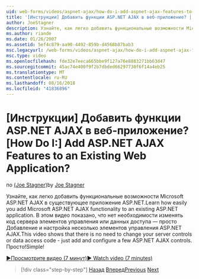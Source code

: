 ```yaml
---
uid: web-forms/videos/aspnet-ajax/how-do-i-add-aspnet-ajax-features-to-an-existing-web-application
title: '[Инструкции] Добавить функции ASP.NET AJAX в веб-приложение? | Документы Майкрософт'
author: JoeStagner
description: Узнайте, как легко добавить функциональные возможности Microsoft ASP.NET AJAX в существующее приложение ASP.NET. В этом видео показано, что нет необходимости для изменения на сервер...
ms.author: riande
ms.date: 01/26/2007
ms.assetid: 5ef4c879-aa90-4492-859b-d4568b87bab3
msc.legacyurl: /web-forms/videos/aspnet-ajax/how-do-i-add-aspnet-ajax-features-to-an-existing-web-application
msc.type: video
ms.openlocfilehash: fde32e7eeca665bbe9f127a76e8883271bb63d47
ms.sourcegitcommit: 45ac74e400f9f2b7dbded66297730f6f14a4eb25
ms.translationtype: MT
ms.contentlocale: ru-RU
ms.lasthandoff: 08/16/2018
ms.locfileid: "41836896"
---
```

<a name="how-do-i-add-aspnet-ajax-features-to-an-existing-web-application"></a><span data-ttu-id="eda35-105">[Инструкции] Добавить функции ASP.NET AJAX в веб-приложение?</span><span class="sxs-lookup"><span data-stu-id="eda35-105">[How Do I:] Add ASP.NET AJAX Features to an Existing Web Application?</span></span>
====================
<span data-ttu-id="eda35-106">по [(Joe Stagner)](https://github.com/JoeStagner)</span><span class="sxs-lookup"><span data-stu-id="eda35-106">by [Joe Stagner](https://github.com/JoeStagner)</span></span>

<span data-ttu-id="eda35-107">Узнайте, как легко добавить функциональные возможности Microsoft ASP.NET AJAX в существующее приложение ASP.NET.</span><span class="sxs-lookup"><span data-stu-id="eda35-107">Learn how easily you add Microsoft ASP.NET AJAX functionality to an existing ASP.NET application.</span></span> <span data-ttu-id="eda35-108">В этом видео показано, что нет необходимости изменять код сервера элементов управления или данных доступа — просто Добавление и настройка несколько элементов управления ASP.NET AJAX.</span><span class="sxs-lookup"><span data-stu-id="eda35-108">This video shows that there is no need to change your server controls or data access code - just add and configure a few ASP.NET AJAX controls.</span></span> <span data-ttu-id="eda35-109">Просто!</span><span class="sxs-lookup"><span data-stu-id="eda35-109">Simple!</span></span>

[<span data-ttu-id="eda35-110">&#9654;Просмотрите видео (7 минут)</span><span class="sxs-lookup"><span data-stu-id="eda35-110">&#9654; Watch video (7 minutes)</span></span>](https://channel9.msdn.com/Blogs/ASP-NET-Site-Videos/how-do-i-add-aspnet-ajax-features-to-an-existing-web-application)

> [!div class="step-by-step"]
> <span data-ttu-id="eda35-111">[Назад](how-do-i-make-client-side-network-callbacks-with-aspnet-ajax.md)
> [Вперед](how-do-i-aspnet-ajax-enable-an-existing-web-service.md)</span><span class="sxs-lookup"><span data-stu-id="eda35-111">[Previous](how-do-i-make-client-side-network-callbacks-with-aspnet-ajax.md)
[Next](how-do-i-aspnet-ajax-enable-an-existing-web-service.md)</span></span>
